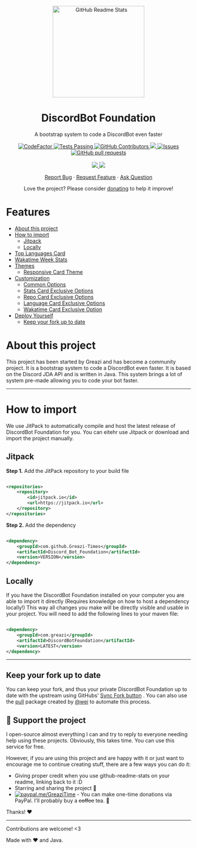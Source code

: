 <p align="center">
 <img width="250px" src="https://www.greazi.com/wp-content/uploads/2022/11/Logo-500x500-px-modified.png" align="center" alt="GitHub Readme Stats" />
 <h1 align="center">DiscordBot Foundation</h1>
 <p align="center">A bootstrap system to code a DiscordBot even faster</p>
</p>
<p align="center">
  <a href="https://www.codefactor.io/repository/github/greazi-times/discord_bot_foundation"><img src="https://www.codefactor.io/repository/github/greazi-times/discord_bot_foundation/badge" alt="CodeFactor" />
  </a>
  <a href="https://github.com/Greazi-Times/Discord_Bot_Foundation/actions">
    <img alt="Tests Passing" src="https://github.com/Greazi-Times/Discord_Bot_Foundation/workflows/Release/badge.svg" />
  </a>
  <a href="https://github.com/Greazi-Times/Discord_Bot_Foundation/graphs/contributors">
    <img alt="GitHub Contributors" src="https://img.shields.io/github/contributors/Greazi-Times/Discord_Bot_Foundation" />
  </a>
  <a href="https://github.com/Greazi-Times/Discord_Bot_Foundation/releases">
    <img src="https://img.shields.io/github/v/release/Greazi-Times/Discord_Bot_Foundation" />
  </a>
  <a href="https://github.com/Greazi-Times/Discord_Bot_Foundation/issues">
    <img alt="Issues" src="https://img.shields.io/github/issues/Greazi-Times/Discord_Bot_Foundation?color=0088ff" />
  </a>
  <a href="https://github.com/Greazi-Times/Discord_Bot_Foundation/pulls">
    <img alt="GitHub pull requests" src="https://img.shields.io/github/issues-pr/Greazi-Times/Discord_Bot_Foundation?color=0088ff" />
  </a>
  <br />
  <br />
  <a href="https://www.jetbrains.com/idea/">
    <img src="https://img.shields.io/badge/Coded%20with-Intellij%20Idea%20%E2%86%92-gray.svg?colorA=655BE1&colorB=4F44D6&style=for-the-badge"/>
  </a>
  <a href="https://github.com/DV8FromTheWorld/JDA">
    <img src="https://img.shields.io/badge/Using%20API-Discord%20JDA%20%E2%86%92-gray.svg?colorA=61c265&colorB=4CAF50&style=for-the-badge"/>
  </a>
</p>

  <p align="center">
    <!--a href="#demo">View Demo</a>
    ·-->
    <a href="https://github.com/Greazi-Times/Discord_Bot_Foundation/issues/new/choose">Report Bug</a>
    ·
    <a href="https://github.com/Greazi-Times/Discord_Bot_Foundation/issues/new/choose">Request Feature</a>
    ·
    <a href="https://github.com/Greazi-Times/Discord_Bot_Foundation/discussions">Ask Question</a>
  </p>
</p>

<p align="center">Love the project? Please consider <a href="https://www.paypal.me/GreaziTime">donating</a> to help it improve!</p>

</p>

# Features

- [About this project](#About-this-project)
- [How to import](#How-to-import)
    - [Jitpack](#Jitpack)
    - [Locally](#Locally)
- [Top Languages Card](#top-languages-card)
- [Wakatime Week Stats](#wakatime-week-stats)
- [Themes](#themes)
    - [Responsive Card Theme](#responsive-card-theme)
- [Customization](#customization)
    - [Common Options](#common-options)
    - [Stats Card Exclusive Options](#stats-card-exclusive-options)
    - [Repo Card Exclusive Options](#repo-card-exclusive-options)
    - [Language Card Exclusive Options](#language-card-exclusive-options)
    - [Wakatime Card Exclusive Option](#wakatime-card-exclusive-options)
- [Deploy Yourself](#deploy-on-your-own-vercel-instance)
    - [Keep your fork up to date](#keep-your-fork-up-to-date)

# About this project

This project has been started by Greazi and has become a community project. It is a bootstrap system to code a
DiscordBot even faster.
It is based on the Discord JDA API and is written in Java. This system brings a lot of system pre-made allowing you to
code your bot faster.

***

# How to import

We use JitPack to automatically compile and host the latest release of DiscordBot Foundation for you.
You can eitehr use Jitpack or download and import the project manually.

## Jitpack

**Step 1.** Add the JitPack repository to your build file

```xml

<repositories>
    <repository>
        <id>jitpack.io</id>
        <url>https://jitpack.io</url>
    </repository>
</repositories>
```

**Step 2.** Add the dependency

```xml

<dependency>
    <groupId>com.github.Greazi-Times</groupId>
    <artifactId>Discord_Bot_Foundation</artifactId>
    <version>VERSION</version>
</dependency>
```

## Locally

If you have the DiscordBot Foundation installed on your computer you are able to import it directly (Requires knowledge
on how to host a dependency locally!)
This way all changes you make will be directly visible and usable in your project.
You will need to add the following lines to your maven file:

```xml

<dependency>
    <groupId>com.greazi</groupId>
    <artifactId>DiscordBotFoundation</artifactId>
    <version>LATEST</version>
</dependency>
```

***

## Keep your fork up to date

You can keep your fork, and thus your private DiscordBot Foundation up to date with the upstream using
GitHubs' [Sync Fork button](https://docs.github.com/en/pull-requests/collaborating-with-pull-requests/working-with-forks/syncing-a-fork)
. You can also use the [pull](https://github.com/wei/pull) package created by [@wei](https://github.com/wei) to automate
this process.

## :sparkling_heart: Support the project

I open-source almost everything I can and try to reply to everyone needing help using these projects. Obviously,
this takes time. You can use this service for free.

However, if you are using this project and are happy with it or just want to encourage me to continue creating stuff,
there are a few ways you can do it:

- Giving proper credit when you use github-readme-stats on your readme, linking back to it :D
- Starring and sharing the project :rocket:
- [![paypal.me/GreaziTime](https://ionicabizau.github.io/badges/paypal.svg)](https://www.paypal.me/GreaziTime) - You
  can make one-time donations via PayPal. I'll probably buy a ~~coffee~~ tea. :tea:

Thanks! :heart:

* * *

Contributions are welcome! &lt;3

Made with :heart: and Java.



